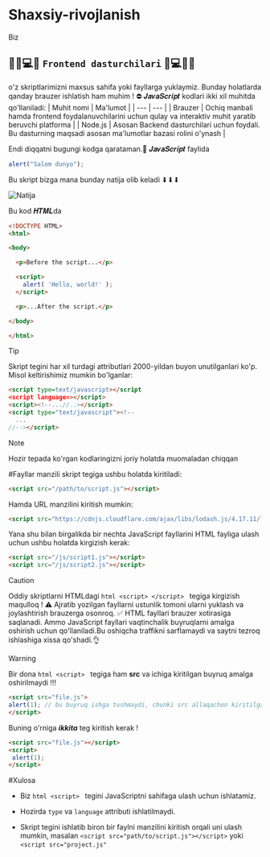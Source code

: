 # Shaxsiy-rivojlanish
Biz 
## 👨‍💻💻🧪 `Frontend dasturchilari` 🧪💻👩‍💻  
o'z skriptlarimizni maxsus sahifa yoki fayllarga yuklaymiz. Bunday holatlarda qanday brauzer ishlatish ham muhim ! ⛔ 	𝑱𝒂𝒗𝒂𝑺𝒄𝒓𝒊𝒑𝒕 kodlari ikki xil muhitda qo'llaniladi:
| Muhit nomi | Ma'lumot |
| --- | --- |
| Brauzer | Ochiq manbali hamda frontend foydalanuvchilarini uchun qulay va interaktiv muhit yaratib beruvchi platforma |
| Node.js | Asosan Backend dasturchilari uchun foydali. Bu dasturning maqsadi asosan ma'lumotlar bazasi rolini o'ynash |

Endi diqqatni bugungi kodga qarataman.🔏 𝑱𝒂𝒗𝒂𝑺𝒄𝒓𝒊𝒑𝒕 faylida

```javascript
alert("Salom dunyo");
```

Bu skript bizga mana bunday natija olib keladi ⬇⬇⬇




![Natija](https://i.ibb.co/dskTZHPF/image.png)


Bu kod 𝑯𝑻𝑴𝑳da

```html
<!DOCTYPE HTML>
<html>

<body>

  <p>Before the script...</p>

  <script>
    alert( 'Hello, world!' );
  </script>

  <p>...After the script.</p>

</body>

</html>
```
>[!TIP]
>Skript tegini har xil turdagi attributlari 2000-yildan buyon unutilganlari ko'p.
>Misol keltirishimiz mumkin bo'lganlar:
>```html
><script type=text/javascript></script
><script language=></script>
><script><!--...//..></script>
><script type="text/javascript"><!--
>   ...
>//--></script>
>```

>[!NOTE]
>Hozir tepada ko'rgan kodlaringizni joriy holatda muomaladan chiqqan


#Fayllar manzili skript tegiga ushbu holatda kiritiladi: 
```html
<script src="/path/to/script.js"></script>
```

Hamda URL manzilini kiritish mumkin:
```html
<script src="https://cdnjs.cloudflare.com/ajax/libs/lodash.js/4.17.11/lodash.js"></script>
```

Yana shu bilan birgalikda bir nechta JavaScript fayllarini HTML fayliga ulash uchun ushbu holatda kirgizish kerak:
```html
<script src="/js/script1.js"></script>
<script src="/js/script2.js"></script>
```

>[!CAUTION]
>Oddiy skriptlarni HTMLdagi ```html <script> </script> ``` tegiga kirgizish maqulloq ! ⚠
>Ajratib yozilgan fayllarni ustunlik tomoni ularni yuklash va joylashtirish brauzerga osonroq. ✅
>HTML fayllari brauzer xotirasiga saqlanadi. Ammo JavaScript fayllari vaqtinchalik buyruqlarni amalga oshirish uchun qo'llaniladi.Bu oshiqcha traffikni sarflamaydi va saytni tezroq ishlashiga xissa qo'shadi.👌

>[!WARNING]
>Bir dona ```html <script> ``` tegiga ham **src** va ichiga kiritilgan buyruq amalga oshirilmaydi !!!
>```html
><script src="file.js">
>alert(1); // bu buyruq ishga tushmaydi, chunki src allaqachon kiritilgan
></script>
>```
>Buning o'rniga ***ikkita*** teg kiritish kerak !
>```html
><script src="file.js"></script>
><script>
>  alert(1);
></script>
>```

#Xulosa
- Biz ```html <script> ``` tegini JavaScriptni sahifaga ulash uchun ishlatamiz.
* Hozirda `type` va `language` attributi ishlatilmaydi.
+ Skript tegini ishlatib biron bir faylni manzilini kiritish orqali uni ulash mumkin, masalan `<script src="path/to/script.js"></script>` yoki `<script src="project.js"`

